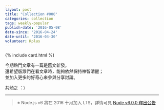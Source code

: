 ```yaml
---
layout: post
title: "Collection #006"
categories: collection
tags: weekly-popular
publish-date: '2016-05-08'
date-since: '2016-04-24'
date-until: '2016-04-30'
volunteer: Rplus
---
```


{% include card.html %}

今期熱門文章有一篇是舊文新發，  
還希望版眾們在看文章時，能夠依然保持神智清醒；  
並加入更多的好奇心來參與分享討論。

共勉之 ：)

*****

> ※ Node.js v6 將在 2016 十月加入 LTS，詳情可見 [Node v6.0.0 釋出公告](https://nodejs.org/en/blog/release/v6.0.0/)

